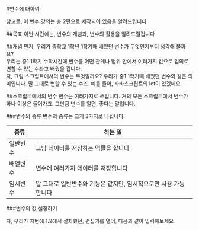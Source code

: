 #변수에 대하여

참고로, 이 변수 강의는 총 2편으로 제작되어 있음을 알려드립니다

##목표
이번 시간에는, 변수의 개념과, 변수의 활용을 알려드릴겁니다

##개념
먼저, 우리가 중학교 1학년 1학기때 배웠던 변수가 무엇인지부터 생각해 볼까요?<br />
우리는 중1 1학기 수학시간에 변수를 어떤 관계나 범위 안에서 여러가지 값으로 임의로 변할 수 있는 수라고 배웠을 겁니다.<br />
자, 그럼 스크립트에서의 변수는 무엇일까요?
우리가 중1 1학기때 배웠던 변수와 같은 의미입니다. 말 그대로 변할 수 있는 수죠. 예를 들어, 자바스크립트의 let이 있겠네요.

##스크립트에서의 변수
변수는 여러가지로 쓰입니다. 거의 모든 스크립트에서 변수가 하나 이상은 들어가죠. 그만큼 변수를 알면, 좋다는 말입니다.

###변수의 종류
변수의 종류는 크게 3가지로 나뉩니다.<br />

종류 | 하는 일
------------ | -------------
일반변수 | 그냥 데이터를 저장하는 역활을 합니다
배열변수 | 변수에 여러가지 데이터를 저장합니다
임시변수 | 말 그대로 일반변수와 기능은 같지만, 임시적으로만 사용 가능합니다

###변수의 값 설정하기

자, 우리가 저번에 1.2에서 설치했던, 편집기를 열어, 다음과 같이 입력해보세요<br />
```Javascript

```